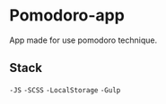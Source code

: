 # Pomodoro-app
App made for use pomodoro technique.

## Stack
  `-JS`
  `-SCSS`
  `-LocalStorage`
  `-Gulp`

